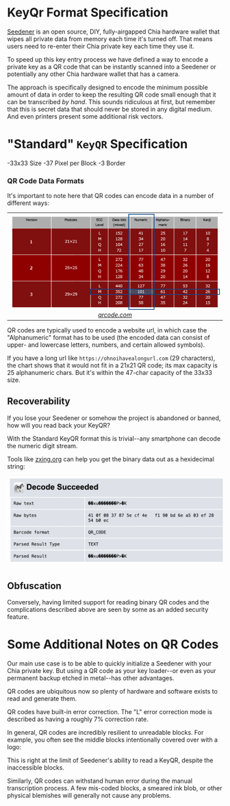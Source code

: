 # KeyQr Format Specification

[Seedener](https://github.com/MaximEdogawa/seedener) is an open source, DIY, fully-airgapped Chia hardware wallet that wipes all private data from memory each time it's turned off. That means users need to re-enter their Chia private key each time they use it.

To speed up this key entry process we have defined a way to encode a private key as a QR code that can be instantly scanned into a Seedener or potentially any other Chia hardware wallet that has a camera.

The approach is specifically designed to encode the minimum possible amount of data in order to keep the resulting QR code small enough that it can be transcribed *by hand*. This sounds ridiculous at first, but remember that this is secret data that should never be stored in any digital medium. And even printers present some additional risk vectors.

# "Standard" `KeyQR` Specification
 -33x33 Size
 -37 Pixel per Block
 -3 Border

### QR Code Data Formats
It's important to note here that QR codes can encode data in a number of different ways:

<table align="center">
    <tr><td align="center"><img src="img/qrcode_capacity.png"><br/><em><a href="https://www.qrcode.com/en/about/version.html">qrcode.com</a></em></td></tr>
</table>

QR codes are typically used to encode a website url, in which case the "Alphanumeric" format has to be used (the encoded data can consist of upper- and lowercase letters, numbers, and certain allowed symbols).

If you have a long url like `https://ohnoihavealongurl.com` (29 characters), the chart shows that it would not fit in a 21x21 QR code; its max capacity is 25 alphanumeric chars. But it's within the 47-char capacity of the 33x33 size.

## Recoverability
If you lose your Seedener or somehow the project is abandoned or banned, how will you read back your KeyQR? 

With the Standard KeyQR format this is trivial--any smartphone can decode the numeric digit stream.

Tools like [zxing.org](https://zxing.org/w/decode.jspx) can help you get the binary data out as a hexidecimal string:

<img src="img/zxing_screenshot.png">

## Obfuscation
Conversely, having limited support for reading binary QR codes and the complications described above are seen by some as an added security feature.


# Some Additional Notes on QR Codes
Our main use case is to be able to quickly initialize a Seedener with your Chia private key. But using a QR code as your key loader--or even as your permanent backup etched in metal--has other advantages.

QR codes are ubiquitous now so plenty of hardware and software exists to read and generate them.

QR codes have built-in error correction. The "L" error correction mode is described as having a roughly 7% correction rate.

In general, QR codes are incredibly resilient to unreadable blocks. For example, you often see the middle blocks intentionally covered over with a logo:

This is right at the limit of Seedener's ability to read a KeyQR, despite the inaccessible blocks.

Similarly, QR codes can withstand human error during the manual transcription process. A few mis-coded blocks, a smeared ink blob, or other physical blemishes will generally not cause any problems.

